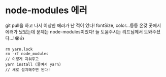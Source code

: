 # node-modules 에러
git pull을 하고 나서 이상한 에러가 난 적이 있다!
fontSize, color...등등 온갖 곳에서 에러가 났었는데
문제는 node-modules이었다!
늘 도움주시는 리드님께서 도와주셨다...!😭👍
```
rm yarn.lock
rm -rf node_modules
// 이렇게 지워주고
yarn install (줄여서 yarn)
// 새로 설치해주면 된다!
```
